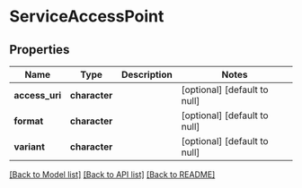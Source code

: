 # ServiceAccessPoint

## Properties
Name | Type | Description | Notes
------------ | ------------- | ------------- | -------------
**access_uri** | **character** |  | [optional] [default to null]
**format** | **character** |  | [optional] [default to null]
**variant** | **character** |  | [optional] [default to null]

[[Back to Model list]](../README.md#documentation-for-models) [[Back to API list]](../README.md#documentation-for-api-endpoints) [[Back to README]](../README.md)


